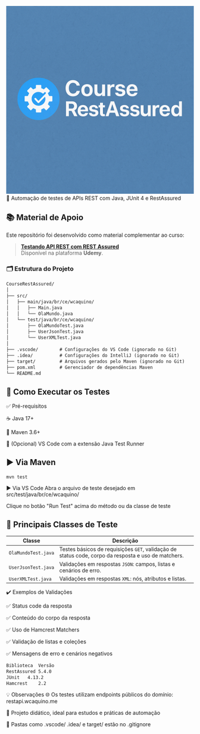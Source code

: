 ![alt text](image.png)
🔬 Automação de testes de APIs REST com Java, JUnit 4 e RestAssured

## 📚 Material de Apoio

Este repositório foi desenvolvido como material complementar ao curso:

> **[Testando API REST com REST Assured](https://uciandt.udemy.com/course/testando-api-rest-com-rest-assured/)**  
> Disponível na plataforma **Udemy**.

### 🗂️ Estrutura do Projeto

```
CourseRestAssured/
│
├── src/
│   ├── main/java/br/ce/wcaquino/
│   │   ├── Main.java
│   │   └── OlaMundo.java
│   └── test/java/br/ce/wcaquino/
│       ├── OlaMundoTest.java
│       ├── UserJsonTest.java
│       └── UserXMLTest.java
│
├── .vscode/        # Configurações do VS Code (ignorado no Git)
├── .idea/          # Configurações do IntelliJ (ignorado no Git)
├── target/         # Arquivos gerados pelo Maven (ignorado no Git)
├── pom.xml         # Gerenciador de dependências Maven
└── README.md
```

## 🚀 Como Executar os Testes

✅ Pré-requisitos

☕ Java 17+

🧰 Maven 3.6+

🧪 (Opcional) VS Code com a extensão Java Test Runner

## ▶️ Via Maven
```
mvn test
```
▶️ Via VS Code
Abra o arquivo de teste desejado em src/test/java/br/ce/wcaquino/

Clique no botão "Run Test" acima do método ou da classe de teste


## 🧪 Principais Classes de Teste

| Classe              | Descrição                                                                 |
|---------------------|---------------------------------------------------------------------------|
| `OlaMundoTest.java` | Testes básicos de requisições `GET`, validação de status code, corpo da resposta e uso de matchers. |
| `UserJsonTest.java` | Validações em respostas `JSON`: campos, listas e cenários de erro.        |
| `UserXMLTest.java`  | Validações em respostas `XML`: nós, atributos e listas.                   |


✔️ Exemplos de Validações

✅ Status code da resposta

✅ Conteúdo do corpo da resposta

✅ Uso de Hamcrest Matchers

✅ Validação de listas e coleções

✅ Mensagens de erro e cenários negativos

```
Biblioteca	Versão
RestAssured	5.4.0
JUnit	4.13.2
Hamcrest	2.2
```

💡 Observações
🌐 Os testes utilizam endpoints públicos do domínio: restapi.wcaquino.me

📘 Projeto didático, ideal para estudos e práticas de automação

🧹 Pastas como .vscode/ .idea/ e target/ estão no .gitignore
